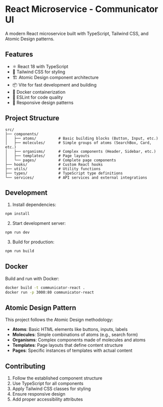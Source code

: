 # React Microservice - Communicator UI

A modern React microservice built with TypeScript, Tailwind CSS, and Atomic Design patterns.

## Features

- ⚛️ React 18 with TypeScript
- 🎨 Tailwind CSS for styling
- 🏗️ Atomic Design component architecture
- 📦 Vite for fast development and building
- 🐳 Docker containerization
- 🔧 ESLint for code quality
- 📱 Responsive design patterns

## Project Structure

```
src/
├── components/
│   ├── atoms/          # Basic building blocks (Button, Input, etc.)
│   ├── molecules/      # Simple groups of atoms (SearchBox, Card, etc.)
│   ├── organisms/      # Complex components (Header, Sidebar, etc.)
│   ├── templates/      # Page layouts
│   └── pages/          # Complete page components
├── hooks/              # Custom React hooks
├── utils/              # Utility functions
├── types/              # TypeScript type definitions
└── services/           # API services and external integrations
```

## Development

1. Install dependencies:
```bash
npm install
```

2. Start development server:
```bash
npm run dev
```

3. Build for production:
```bash
npm run build
```

## Docker

Build and run with Docker:
```bash
docker build -t communicator-react .
docker run -p 3000:80 communicator-react
```

## Atomic Design Pattern

This project follows the Atomic Design methodology:

- **Atoms**: Basic HTML elements like buttons, inputs, labels
- **Molecules**: Simple combinations of atoms (e.g., search form)
- **Organisms**: Complex components made of molecules and atoms
- **Templates**: Page layouts that define content structure
- **Pages**: Specific instances of templates with actual content

## Contributing

1. Follow the established component structure
2. Use TypeScript for all components
3. Apply Tailwind CSS classes for styling
4. Ensure responsive design
5. Add proper accessibility attributes
